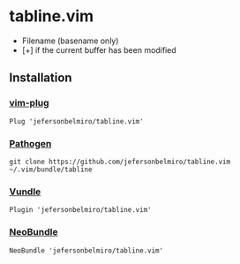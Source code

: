 
# tabline.vim

- Filename (basename only)
- [+] if the current buffer has been modified


Installation
------------
### [vim-plug](https://github.com/junegunn/vim-plug)
```
Plug 'jefersonbelmiro/tabline.vim'
```

### [Pathogen](https://github.com/tpope/vim-pathogen)
```
git clone https://github.com/jefersonbelmiro/tabline.vim ~/.vim/bundle/tabline
```

### [Vundle](https://github.com/gmarik/vundle)
```
Plugin 'jefersonbelmiro/tabline.vim'
```

### [NeoBundle](https://github.com/Shougo/neobundle.vim)
```
NeoBundle 'jefersonbelmiro/tabline.vim'
```
